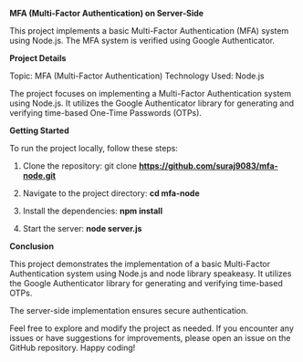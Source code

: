 **MFA (Multi-Factor Authentication) on Server-Side**

This project implements a basic Multi-Factor Authentication (MFA) system using Node.js. The MFA system is verified using Google Authenticator.

**Project Details**

Topic: MFA (Multi-Factor Authentication)
Technology Used: Node.js

The project focuses on implementing a Multi-Factor Authentication system using Node.js. It utilizes the Google Authenticator library for generating and verifying time-based One-Time Passwords (OTPs).

**Getting Started**

To run the project locally, follow these steps:

1. Clone the repository: git clone **https://github.com/suraj9083/mfa-node.git**

2. Navigate to the project directory: **cd mfa-node**

3. Install the dependencies: **npm install**

4. Start the server: **node server.js**

**Conclusion**

This project demonstrates the implementation of a basic Multi-Factor Authentication system using Node.js and node library speakeasy. It utilizes the Google Authenticator library for generating and verifying time-based OTPs. 

The server-side implementation ensures secure authentication.

Feel free to explore and modify the project as needed. If you encounter any issues or have suggestions for improvements, please open an issue on the GitHub repository. Happy coding!
